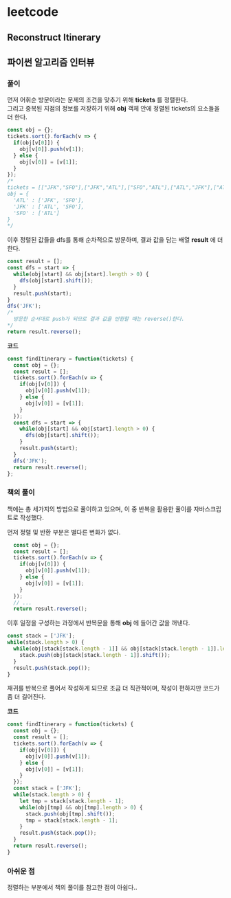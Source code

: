 # leetcode

## Reconstruct Itinerary

## 파이썬 알고리즘 인터뷰

### 풀이

먼저 어휘순 방문이라는 문제의 조건을 맞추기 위해 **tickets** 를 정렬한다.  
그리고 중복된 지점의 정보를 저장하기 위해 **obj** 객체 안에 정렬된 tickets의 요소들을 더 한다.  

```javascript
const obj = {};
tickets.sort().forEach(v => {
  if(obj[v[0]]) {
    obj[v[0]].push(v[1]);
  } else {
    obj[v[0]] = [v[1]];
  }
});
/*
tickets = [["JFK","SFO"],["JFK","ATL"],["SFO","ATL"],["ATL","JFK"],["ATL","SFO"]]
obj = {
  'ATL' : ['JFK', 'SFO'],
  'JFK' : ['ATL', 'SFO'],
  'SFO' : ['ATL']
}
*/
```

이후 정렬된 값들을 dfs를 통해 순차적으로 방문하며, 결과 값을 담는 배열 **result** 에 더 한다.  

```javascript
const result = [];
const dfs = start => {
  while(obj[start] && obj[start].length > 0) {
    dfs(obj[start].shift());
  }
  result.push(start);
}
dfs('JFK');
/*
  방문한 순서대로 push가 되므로 결과 값을 반환할 때는 reverse()한다.
*/
return result.reverse();
```

**코드**

```javascript
const findItinerary = function(tickets) {
  const obj = {};
  const result = [];
  tickets.sort().forEach(v => {
    if(obj[v[0]]) {
      obj[v[0]].push(v[1]);
    } else {
      obj[v[0]] = [v[1]];
    }
  });
  const dfs = start => {
    while(obj[start] && obj[start].length > 0) {
      dfs(obj[start].shift());
    }
    result.push(start);
  }
  dfs('JFK');
  return result.reverse();
};
```

### 책의 풀이

책에는 총 세가지의 방법으로 풀이하고 있으며, 이 중 반복을 활용한 풀이를 자바스크립트로 작성했다.

먼저 정렬 및 반환 부분은 별다른 변화가 없다.

```javascript
  const obj = {};
  const result = [];
  tickets.sort().forEach(v => {
    if(obj[v[0]]) {
      obj[v[0]].push(v[1]);
    } else {
      obj[v[0]] = [v[1]];
    }
  });
  // ...
  return result.reverse();
```

이후 일정을 구성하는 과정에서 반복문을 통해 **obj** 에 들어간 값을 꺼낸다.  

```javascript
const stack = ['JFK'];
while(stack.length > 0) {
  while(obj[stack[stack.length - 1]] && obj[stack[stack.length - 1]].length > 0) {
    stack.push(obj[stack[stack.length - 1]].shift());
  }
  result.push(stack.pop());
}

```

재귀를 반복으로 풀어서 작성하게 되므로 조금 더 직관적이며, 작성이 편하지만 코드가 좀 더 길어진다.

**코드**

```javascript
const findItinerary = function(tickets) {
  const obj = {};
  const result = [];
  tickets.sort().forEach(v => {
    if(obj[v[0]]) {
      obj[v[0]].push(v[1]);
    } else {
      obj[v[0]] = [v[1]];
    }
  });
  const stack = ['JFK'];
  while(stack.length > 0) {
    let tmp = stack[stack.length - 1];
    while(obj[tmp] && obj[tmp].length > 0) {
      stack.push(obj[tmp].shift());
      tmp = stack[stack.length - 1];
    }
    result.push(stack.pop());
  }
  return result.reverse();
}
```

### 아쉬운 점

정렬하는 부분에서 책의 풀이를 참고한 점이 아쉽다..
